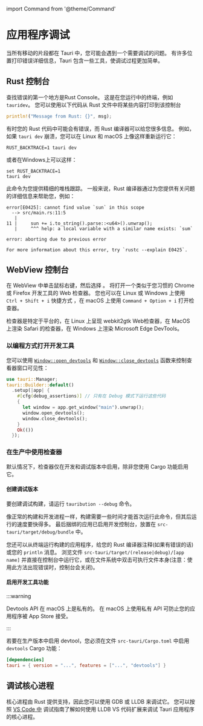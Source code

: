 import Command from '@theme/Command'

# 应用程序调试

当所有移动的片段都在 Tauri 中，您可能会遇到一个需要调试的问题。 有许多位置打印错误详细信息，Tauri 包含一些工具，使调试过程更加简单。

## Rust 控制台

查找错误的第一个地方是Rust Console。 这是在您运行中的终端，例如 `tauridev`。 您可以使用以下代码从 Rust 文件中将某些内容打印到该控制台

```rust
println!("Message from Rust: {}", msg);
```

有时您的 Rust 代码中可能会有错误，而 Rust 编译器可以给您很多信息。 例如，如果 `tauri dev` 崩溃，您可以在 Linux 和 macOS 上像这样重新运行它：

```shell
RUST_BACKTRACE=1 tauri dev
```

或者在Windows上可以这样：

```shell
set RUST_BACKTRACE=1 
tauri dev
```

此命令为您提供精细的堆栈跟踪。 一般来说，Rust 编译器通过为您提供有关问题的详细信息来帮助您，例如：

```
error[E0425]: cannot find value `sun` in this scope
  --> src/main.rs:11:5
   |
11 |     sun += i.to_string().parse::<u64>().unwrap();
   |     ^^^ help: a local variable with a similar name exists: `sum`

error: aborting due to previous error

For more information about this error, try `rustc --explain E0425`.
```

## WebView 控制台

在 WebView 中单击鼠标右键，然后选择 。 将打开一个类似于您习惯的 Chrome 或 Firefox 开发工具的 Web 检查器。 您也可以在 Linux 或 Windows 上使用 `Ctrl + Shift + i` 快捷方式 ，在 macOS 上使用 `Command + Option + i` 打开检查器。

检查器是特定于平台的，在 Linux 上呈现 webkit2gtk Web检查器，在 MacOS 上渲染 Safari 的检查器，在 Windows 上渲染 Microsoft Edge DevTools。

### 以编程方式打开开发工具

您可以使用 [`Window::open_devtools`][] 和 [`Window::close_devtools`][] 函数来控制查看器窗口可见性：

```rust
use tauri::Manager;
tauri::Builder::default()
  .setup(|app| {
    #[cfg(debug_assertions)] // 只有在 Debug 模式下运行这些代码
    {
      let window = app.get_window("main").unwrap();
      window.open_devtools();
      window.close_devtools();
    }
    Ok(())
  });
```

### 在生产中使用检查器

默认情况下，检查器仅在开发和调试版本中启用，除非您使用 Cargo 功能启用它。

#### 创建调试版本

要创建调试构建，请运行 `tauribution --debug` 命令。

<Command name="build --debug" />

像正常的构建和开发进程一样，构建需要一些时间才能首次运行此命令，但其后运行的速度要快得多。 最后捆绑的应用已启用开发控制台，放置在 `src-tauri/target/debug/bundle` 中。

您还可以从终端运行构建的应用程序，给您的 Rust 编译器注释(如果有错误的话) 或您的 `println` 消息。 浏览文件 `src-tauri/target/(release|debug)/[app name]` 并直接在控制台中运行它，或在文件系统中双击可执行文件本身(注意：使用此方法出现错误时，控制台会关闭)。

#### 启用开发工具功能

:::warning

Devtools API 在 macOS 上是私有的。 在 macOS 上使用私有 API 可防止您的应用程序被 App Store 接受。

:::

若要在生产版本中启用 devtool，您必须在文件 `src-tauri/Cargo.toml` 中启用 `devtools` Cargo 功能：

```toml
[dependencies]
tauri = { version = "...", features = ["...", "devtools"] }
```

## 调试核心进程

核心进程由 Rust 提供支持，因此您可以使用 GDB 或 LLDB 来调试它。 您可以按照 <a href="https://tauri. app/zh-cn/v1/guides/debugging/vs-code" target="_blank">VS Code 中</a> 调试指南了解如何使用 LLDB VS 代码扩展来调试 Tauri 应用程序的核心进程。

[`Window::open_devtools`]: https://docs.rs/tauri/1/tauri/window/struct.Window.html#method.open_devtools
[`Window::close_devtools`]: https://docs.rs/tauri/1/tauri/window/struct.Window.html#method.close_devtools
